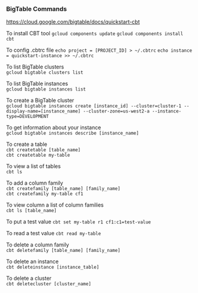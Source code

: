 ### BigTable Commands

https://cloud.google.com/bigtable/docs/quickstart-cbt

To install CBT tool
`gcloud components update`
`gcloud components install cbt`

To config .cbtrc file
`echo project = [PROJECT_ID] > ~/.cbtrc`
`echo instance = quickstart-instance >> ~/.cbtrc`

To list BigTable clusters  
`gcloud bigtable clusters list`  

To list BigTable instances  
`gcloud bigtable instances list`  

To create a BigTable cluster  
`gcloud bigtable instances create [instance_id] --cluster=cluster-1 --display-name=[instance_name] --cluster-zone=us-west2-a --instance-type=DEVELOPMENT`  

To get information about your instance  
`gcloud bigtable instances describe [instance_name]`

To create a table  
`cbt createtable [table_name]`  
`cbt createtable my-table`

To view a list of tables  
`cbt ls`  

To add a column family  
`cbt createfamily [table_name] [family_name]`  
`cbt createfamily my-table cf1`

To view column a list of column families  
`cbt ls [table_name]`  

To put a test value
`cbt set my-table r1 cf1:c1=test-value`

To read a test value
`cbt read my-table`

To delete a column family  
`cbt deletefamily [table_name] [family_name]`

To delete an instance  
`cbt deleteinstance [instance_table]`  

To delete a cluster  
`cbt deletecluster [cluster_name]`  